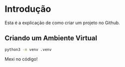 # Introdução

Esta é a explicação de como criar um projeto no Github.

## Criando um Ambiente Virtual

```bash
python3 -m venv .venv
```

Mexi no código!

